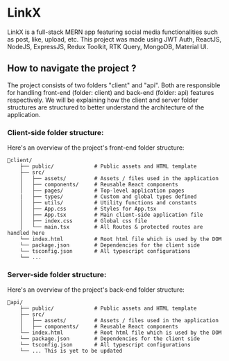 # LinkX

LinkX is a full-stack MERN app featuring social media functionalities such as post, like, upload, etc. This project was made using JWT Auth, ReactJS, NodeJS, ExpressJS, Redux Toolkit, RTK Query, MongoDB, Material UI.

## How to navigate the project ?

The project consists of two folders "client" and "api". Both are responsible for handling front-end (folder: client) and back-end (folder: api) features respectively. We will be explaining how the client and server folder structures are structured to better understand the architecture of the application.

### Client-side folder structure:

Here's an overview of the project's front-end folder structure:

```
📂client/
    ├── public/             # Public assets and HTML template
    ├── src/
    │   ├── assets/         # Assets / files used in the application
    │   ├── components/     # Reusable React components
    │   ├── pages/          # Top-level application pages
    |   ├── types/          # Custom and global types defined
    │   ├── utils/          # Utility functions and constants
    │   ├── App.css         # Styles for App.tsx
    │   ├── App.tsx         # Main client-side application file
    │   ├── index.css       # Global css file
    │   └── main.tsx        # All Routes & protected routes are handled here
    └── index.html          # Root html file which is used by the DOM
    └── package.json        # Dependencies for the client side
    └── tsconfig.json       # All typescript configurations
    └── ...
```

### Server-side folder structure:

Here's an overview of the project's back-end folder structure:

```
📂api/
    ├── public/             # Public assets and HTML template
    ├── src/
    │   ├── assets/         # Assets / files used in the application
    │   ├── components/     # Reusable React components
    └── index.html          # Root html file which is used by the DOM
    └── package.json        # Dependencies for the client side
    └── tsconfig.json       # All typescript configurations
    └── ... This is yet to be updated
```
